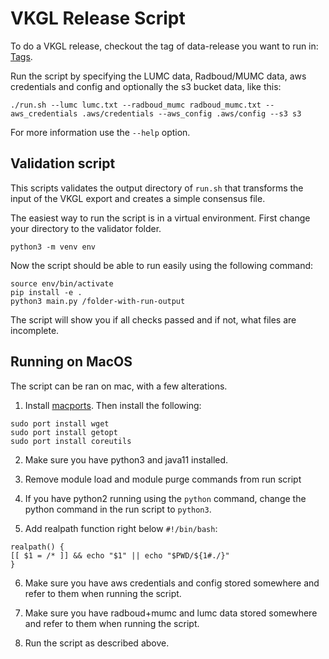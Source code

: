 # VKGL Release Script

To do a VKGL release, checkout the tag of data-release you want to run in:
[Tags](https://github.com/molgenis/data-transform-vkgl/tags).

Run the script by specifying the LUMC data, Radboud/MUMC data, aws credentials and config and
optionally the s3 bucket data, like this:

```shell
./run.sh --lumc lumc.txt --radboud_mumc radboud_mumc.txt --aws_credentials .aws/credentials --aws_config .aws/config --s3 s3
```

For more information use the `--help` option.

## Validation script

This scripts validates the output directory of `run.sh` that transforms the input of the VKGL export
and creates a simple consensus file.

The easiest way to run the script is in a virtual environment. First change your directory to the
validator folder.

```
python3 -m venv env
```

Now the script should be able to run easily using the following command:

```
source env/bin/activate
pip install -e .
python3 main.py /folder-with-run-output
```

The script will show you if all checks passed and if not, what files are incomplete.

## Running on MacOS

The script can be ran on mac, with a few alterations.

1. Install [macports](https://www.macports.org/install.php). Then install the following:

```shell
sudo port install wget
sudo port install getopt
sudo port install coreutils
```

2. Make sure you have python3 and java11 installed.

3. Remove module load and module purge commands from run script

4. If you have python2 running using the `python` command, change the python command in the run
   script to `python3`.
5. Add realpath function right below `#!/bin/bash`:

```shell
realpath() {
[[ $1 = /* ]] && echo "$1" || echo "$PWD/${1#./}"
}
```

6. Make sure you have aws credentials and config stored somewhere and refer to them when running the
   script.

7. Make sure you have radboud+mumc and lumc data stored somewhere and refer to them when running the
   script.

8. Run the script as described above.
   
